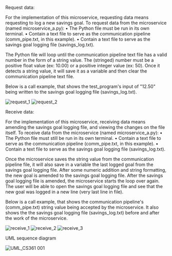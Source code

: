 Request data:

For the implementation of this microservice, requesting data means requesting to log a new savings goal. To request data from the microservice (named microservice_a.py):
  •	The Python file must be run in its own terminal.
  •	Contain a text file to serve as the communication pipeline (comm_pipe.txt, in this example).
  •	Contain a text file to serve as the savings goal logging file (savings_log.txt).

The Python file will loop until the communication pipeline text file has a valid number in the form of a string value. The (stringed) number must be a positive float value (ex: 10.00) or a positive integer value (ex: 50).
Once it detects a string value, it will save it as a variable and then clear the communication pipeline text file.

Below is a call example, that shows the test_program's input of "12.50" being written to the savings goal logging file (savings_log.txt).

![request_1](https://github.com/user-attachments/assets/5f1fa431-11d9-4322-ace1-06bd1c88d1d1)
![request_2](https://github.com/user-attachments/assets/3709a3b6-0e3f-4df9-9765-4875da6f2311)



Receive data:

For the implementation of this microservice, receiving data means amending the savings goal logging file, and viewing the changes on the file itself. To receive data from the microservice (named microservice_a.py):
  •	The Python file must still be run in its own terminal.
  •	Contain a text file to serve as the communication pipeline (comm_pipe.txt, in this example).
  •	Contain a text file to serve as the savings goal logging file (savings_log.txt).

Once the microservice saves the string value from the communication pipeline file, it will also save in a variable the last logged goal from the savings goal logging file. After some numeric addition and string formatting, the new goal is amended to the savings goal logging file. After the savings goal logging file is amended, the microservice starts the loop over again. The user will be able to open the savings goal logging file and see that the new goal was logged in a new line (very last line in file).

Below is a call example, that shows the communication pipeline's (comm_pipe.txt) string value being accepted by the microservice. It also shows the the savings goal logging file (savings_log.txt) before and after the work of the microservice.

![receive_1](https://github.com/user-attachments/assets/f979f6a1-f5f5-468e-934c-c95faa2af463)
![receive_2](https://github.com/user-attachments/assets/38742c46-d63d-4e20-895c-6a042502e793)
![receive_3](https://github.com/user-attachments/assets/139a3eb2-c2a3-4452-b1dd-9a196f451d99)



UML sequence diagram

![UML_CS361 001](https://github.com/user-attachments/assets/0881d33d-66e9-4ae7-9633-a9b3d473dca4)
